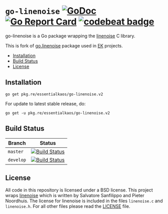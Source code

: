 # `go-linenoise` [![GoDoc](https://godoc.org/pkg.re/essentialkaos/go-linenoise.v2?status.svg)](https://godoc.org/pkg.re/essentialkaos/go-linenoise.v2) [![Go Report Card](https://goreportcard.com/badge/github.com/essentialkaos/go-linenoise)](https://goreportcard.com/report/github.com/essentialkaos/go-linenoise) [![codebeat badge](https://codebeat.co/badges/f7800a13-657f-4be9-a359-2845f3433588)](https://codebeat.co/projects/github-com-essentialkaos-go-linenoise)

go-linenoise is a Go package wrapping the [linenoise](https://github.com/antirez/linenoise) C library. 

This is fork of [go.linenoise](https://github.com/GeertJohan/go.linenoise) package used in [EK](https://essentialkaos.com) projects.

* [Installation](#installation)
* [Build Status](#build-status)
* [License](#license)

## Installation

```
go get pkg.re/essentialkaos/go-linenoise.v2
```

For update to latest stable release, do:

```
go get -u pkg.re/essentialkaos/go-linenoise.v2
```

## Build Status

| Branch | Status |
|------------|--------|
| `master` | [![Build Status](https://travis-ci.org/essentialkaos/go-linenoise.svg?branch=master)](https://travis-ci.org/essentialkaos/go-linenoise) |
| `develop` | [![Build Status](https://travis-ci.org/essentialkaos/go-linenoise.svg?branch=develop)](https://travis-ci.org/essentialkaos/go-linenoise) |

## License
All code in this repository is licensed under a BSD license.
This project wraps [linenoise](https://github.com/antirez/linenoise) which is written by Salvatore Sanfilippo and Pieter Noordhuis. The license for linenoise is included in the files `linenoise.c` and `linenoise.h`.
For all other files please read the [LICENSE](LICENSE) file.